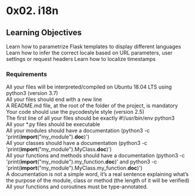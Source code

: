 # 0x02. i18n

## Learning Objectives

Learn how to parametrize Flask templates to display different languages
Learn how to infer the correct locale based on URL parameters, user settings or request headers
Learn how to localize timestamps

### Requirements

All your files will be interpreted/compiled on Ubuntu 18.04 LTS using python3 (version 3.7)  
All your files should end with a new line  
A README.md file, at the root of the folder of the project, is mandatory  
Your code should use the pycodestyle style (version 2.5)  
The first line of all your files should be exactly #!/usr/bin/env python3  
All your *.py files should be executable  
All your modules should have a documentation (python3 -c 'print(__import__("my_module").__doc__)')  
All your classes should have a documentation (python3 -c 'print(__import__("my_module").MyClass.__doc__)')  
All your functions and methods should have a documentation (python3 -c 'print(__import__("my_module").my_function.__doc__)' and python3 -c 'print(__import__("my_module").MyClass.my_function.__doc__)')  
A documentation is not a simple word, it’s a real sentence explaining what’s the purpose of the module, class or method (the length of it will be verified)  
All your functions and coroutines must be type-annotated.
